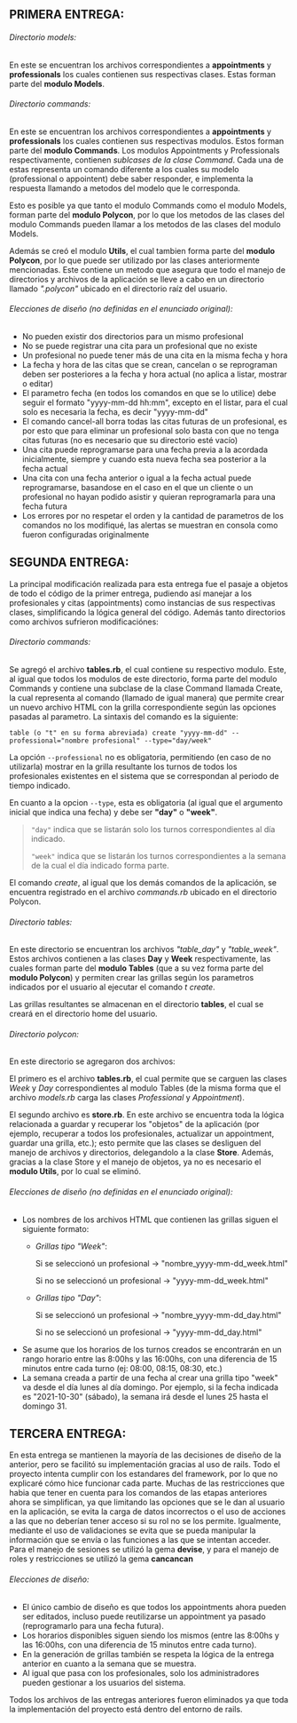 ## PRIMERA ENTREGA:
###### Directorio models:
En este se encuentran los archivos correspondientes a **appointments** y **professionals** los cuales contienen sus respectivas clases. Estas forman parte del **modulo Models**.

###### Directorio commands:
En este se encuentran los archivos correspondientes a **appointments** y **professionals** los cuales contienen sus respectivas modulos. Estos forman parte del **modulo Commands**.
Los modulos Appointments y Professionals respectivamente, contienen *sublcases de la clase Command*. Cada una de estas representa un comando diferente a los cuales su modelo (professional o appointent) debe saber responder, e implementa la respuesta llamando a metodos del modelo que le corresponda. 

Esto es posible ya que tanto el modulo Commands como el modulo Models, forman parte del **modulo Polycon**, por lo que los metodos de las clases del modulo Commands pueden llamar a los metodos de las clases del modulo Models.


Además se creó el modulo **Utils**, el cual tambien forma parte del **modulo Polycon**, por lo que puede ser utilizado por las clases anteriormente mencionadas. Este contiene un metodo que asegura que todo el manejo de directorios y archivos de la aplicación se lleve a cabo en un directorio llamado *".polycon"* ubicado en el directorio raíz del usuario.


###### Elecciones de diseño (no definidas en el enunciado original):
- No pueden existir dos directorios para un mismo profesional
- No se puede registrar una cita para un profesional que no existe
- Un profesional no puede tener más de una cita en la misma fecha y hora
- La fecha y hora de las citas que se crean, cancelan o se reprograman deben ser posteriores a la fecha y hora actual (no aplica a listar, mostrar o editar)
- El parametro fecha (en todos los comandos en que se lo utilice) debe seguir el formato "yyyy-mm-dd hh:mm", excepto en el listar, para el cual solo es necesaria la fecha, es decir "yyyy-mm-dd"
- El comando cancel-all borra todas las citas futuras de un profesional, es por esto que para eliminar un profesional solo basta con que no tenga citas futuras (no es necesario que su directorio esté vacío)
- Una cita puede reprogramarse para una fecha previa a la acordada inicialmente, siempre y cuando esta nueva fecha sea posterior a la fecha actual
- Una cita con una fecha anterior o igual a la fecha actual puede reprogramarse, basandose en el caso en el que un cliente o un profesional no hayan podido asistir y quieran reprogramarla para una fecha futura
- Los errores por no respetar el orden y la cantidad de parametros de los comandos no los modifiqué, las alertas se muestran en consola como fueron configuradas originalmente


## SEGUNDA ENTREGA:
La principal modificación realizada para esta entrega fue el pasaje a objetos de todo el código de la primer entrega, pudiendo así manejar a los profesionales y citas (appointments) como instancias de sus respectivas clases, simplificando la lógica general del código.
Además tanto directorios como archivos sufrieron modificaciónes:

###### Directorio commands:
Se agregó el archivo **tables.rb**, el cual contiene su respectivo modulo. Este, al igual que todos los modulos de este directorio, forma parte del modulo Commands y contiene una subclase de la clase Command llamada Create, la cual representa al comando (llamado de igual manera) que permite crear un nuevo archivo HTML con la grilla correspondiente según las opciones pasadas al parametro.
La sintaxis del comando es la siguiente:
```
table (o "t" en su forma abreviada) create "yyyy-mm-dd" --professional="nombre profesional" --type="day/week"
```
La opción `--professional` no es obligatoria, permitiendo (en caso de no utilizarla) mostrar en la grilla resultante los turnos de todos los profesionales existentes en el sistema que se correspondan al periodo de tiempo indicado.

En cuanto a la opcion `--type`, esta es obligatoria (al igual que el argumento inicial que indica una fecha) y debe ser **"day"** o **"week"**.
> `"day"` indica que se listarán solo los turnos correspondientes al día indicado.
> 
> `"week"` indica que se listarán los turnos correspondientes a la semana de la cual el día indicado forma parte.

El comando *create*, al igual que los demás comandos de la aplicación, se encuentra registrado en el archivo *commands.rb* ubicado en el directorio Polycon.

###### Directorio tables:
En este directorio se encuentran los archivos *"table_day"* y *"table_week"*. Estos archivos contienen a las clases **Day** y **Week** respectivamente, las cuales forman parte del **modulo Tables** (que a su vez forma parte del **modulo Polycon**) y permiten crear las grillas según los parametros indicados por el usuario al ejecutar el comando *t create*.

Las grillas resultantes se almacenan en el directorio **tables**, el cual se creará en el directorio home del usuario.

###### Directorio polycon:
En este directorio se agregaron dos archivos:

El primero es el archivo **tables.rb**, el cual permite que se carguen las clases *Week* y *Day* correspondientes al modulo Tables (de la misma forma que el archivo *models.rb* carga las clases *Professional* y *Appointment*).

El segundo archivo es **store.rb**. En este archivo se encuentra toda la lógica relacionada a guardar y recuperar los "objetos" de la aplicación (por ejemplo, recuperar a todos los profesionales, actualizar un appointment, guardar una grilla, etc.); esto permite que las clases se desliguen del manejo de archivos y directorios, delegandolo a la clase **Store**.
Además, gracias a la clase Store y el manejo de objetos, ya no es necesario el **modulo Utils**, por lo cual se eliminó.

###### Elecciones de diseño (no definidas en el enunciado original):
- Los nombres de los archivos HTML que contienen las grillas siguen el siguiente formato: 
  - *Grillas tipo "Week"*:
  
    Si se seleccionó un profesional → "nombre_yyyy-mm-dd_week.html"
    
    Si no se seleccionó un profesional → "yyyy-mm-dd_week.html"
  - *Grillas tipo "Day"*:
  
    Si se seleccionó un profesional → "nombre_yyyy-mm-dd_day.html"
    
    Si no se seleccionó un profesional → "yyyy-mm-dd_day.html" 
- Se asume que los horarios de los turnos creados se encontrarán en un rango horario entre las 8:00hs y las 16:00hs, con una diferencia de 15 minutos entre cada turno (ej: 08:00, 08:15, 08:30, etc.) 
- La semana creada a partir de una fecha al crear una grilla tipo "week" va desde el día lunes al día domingo. Por ejemplo, si la  fecha indicada es "2021-10-30" (sábado), la semana irá desde el lunes 25 hasta el domingo 31.

## TERCERA ENTREGA:
En esta entrega se mantienen la mayoría de las decisiones de diseño de la anterior, pero se facilitó su implementación gracias al uso de rails.
Todo el proyecto intenta cumplir con los estandares del framework, por lo que no explicaré cómo hice funcionar cada parte.
Muchas de las restricciones que habia que tener en cuenta para los comandos de las etapas anteriores ahora se simplifican, ya que limitando las opciones que se le dan al usuario en la aplicación, se evita la carga de datos incorrectos o el uso de acciones a las que no deberían tener acceso si su rol no se los permite. Igualmente, mediante el uso de validaciones se evita que se pueda manipular la información que se envía o las funciones a las que se intentan acceder.
Para el manejo de sesiones se utilizó la gema **devise**, y para el manejo de roles y restricciones se utilizó la gema **cancancan**

###### Elecciones de diseño:
- El único cambio de diseño es que todos los appointments ahora pueden ser editados, incluso puede reutilizarse un appointment ya pasado (reprogramarlo para una fecha futura).
- Los horarios disponibles siguen siendo los mismos (entre las 8:00hs y las 16:00hs, con una diferencia de 15 minutos entre cada turno).
- En la generación de grillas también se respeta la lógica de la entrega anterior en cuanto a la semana que se muestra.
- Al igual que pasa con los profesionales, solo los administradores pueden gestionar a los usuarios del sistema.

Todos los archivos de las entregas anteriores fueron eliminados ya que toda la implementación del proyecto está dentro del entorno de rails.
